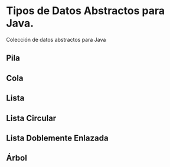 # Tipos de Datos Abstractos para Java. 

Colección de datos abstractos para Java

## Pila

## Cola

## Lista

## Lista Circular

## Lista Doblemente Enlazada

## Árbol
